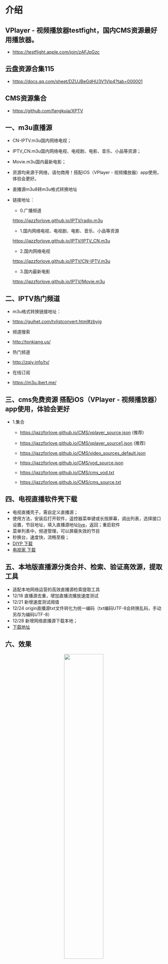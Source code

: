 # 介绍
## VPlayer - 视频播放器testfight，国内CMS资源最好用播放器。
- https://testflight.apple.com/join/zAFJpGzc
## 云盘资源合集115
- https://docs.qq.com/sheet/DZUJBeGdHU3V1Vlp4?tab=000001
## CMS资源集合
- https://github.com/fangkuia/XPTV
## 一、m3u直播源
- CN-IPTV.m3u国内网络电视；
- IPTV_CN.m3u国内网络电视、电视剧、电影、音乐、小品等资源；
- Movie.m3u国内最新电影；
- 资源均来源于网络，请勿商用！搭配iOS（VPlayer - 视频播放器）app使用，体验会更好。

- 直播源m3u8转m3u格式转换地址

- 链接地址：
  - 0.广播频道

  https://jazzforlove.github.io/IPTV/radio.m3u
  
  - 1.国内网络电视、电视剧、电影、音乐、小品等资源
    
  https://jazzforlove.github.io/IPTV/IPTV_CN.m3u
  
  - 2.国内网络电视
    
  https://jazzforlove.github.io/IPTV/CN-IPTV.m3u

  - 3.国内最新电影
    
  https://jazzforlove.github.io/IPTV/Movie.m3u

## 二、IPTV热门频道
  - m3u格式转换链接地址：
  * https://guihet.com/tvlistconvert.html#zbyjg
  - 频道搜索
  * http://tonkiang.us/
  - 热门频道
  * http://zqjy.info/tv/
  - 在线订阅
  * https://m3u.ibert.me/

## 三、cms免费资源 搭配iOS（VPlayer - 视频播放器）app使用，体验会更好
- 1.集合
  * https://jazzforlove.github.io/CMS/vplayer_source.json (推荐)

  * https://jazzforlove.github.io/CMS/vplayer_source1.json (推荐)
  
  * https://jazzforlove.github.io/CMS/video_sources_default.json
  
  * https://jazzforlove.github.io/CMS/vod_source.json

  * https://jazzforlove.github.io/CMS/cms_vod.txt

  * https://jazzforlove.github.io/CMS/cms_source.txt
    
## 四、电视直播软件壳下载
* 电视直播壳子，需自定义直播源；
* 使用方法，安装后打开软件，遥控器菜单键或长按屏幕，调出列表，选择接口设置，节目地址，填入直播源地址[live](https://mirror.ghproxy.com/raw.githubusercontent.com/Supprise0901/TVBox_live/main/live.txt)，返回；重启软件
* 菜单列表中，频道管理，可以屏蔽失效的节目
* 秒换台，速度快，流畅至极；
*  [DIYP 下载](https://mirror.ghproxy.com/raw.githubusercontent.com/Supprise0901/TVBox_live/main/local_find/DIYP.apk)
*  [电视家 下载](https://mirror.ghproxy.com/raw.githubusercontent.com/Supprise0901/TVBox_live/main/local_find/电视家.apk)

## 五、本地版直播源分类合并、检索、验证高效源，提取工具

* 适配本地网络运营的高效直播源检索提取工具
* 12/18 直播源去重，增加直播流播放速度测试 
* 12/21 新增速度测试阈值
* 12/24 origin直播源txt文件转化为统一编码（txt编码UTF-8会转换乱码，手动另存为编码UTF-8）
* 12/28 新增网络直播源下载本地；
* [下载地址](https://mirror.ghproxy.com/raw.githubusercontent.com/Supprise0901/TVBox_live/main/local_find/find_source.rar)
  
## 六、效果
<p align="center">
<img src="https://github.com/jazzforlove/jazzforlove.github.io/blob/main/imgs/show.gif" width="50%,height="50%">
</p>

## 七、添加QQ群相互交流
<p align="center">
<img src="https://jazzforlove.github.io/imgs/794BF61EFA11C9C88B474F8F792B8FAE.png" width="50%",height="50%">
</p>
